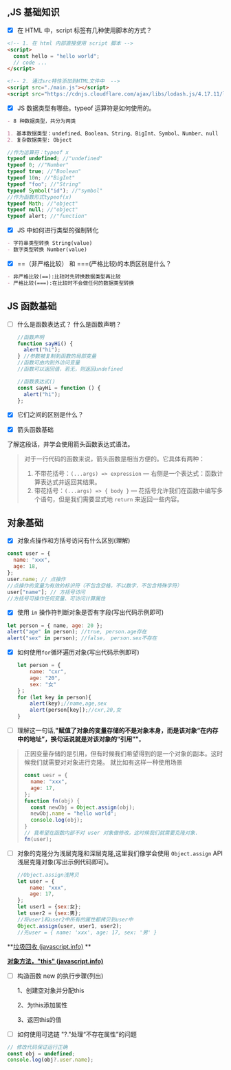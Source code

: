 ## ,JS 基础知识

- [x] 在 HTML 中，script 标签有几种使用脚本的方式？

```html
<!-- 1. 在 html 内部直接使用 script 脚本 -->
<script>
  const hello = "hello world";
  // code ...
</script>

<!-- 2. 通过src特性添加到HTML文件中  -->
<script src="./main.js"></script>
<script src="https://cdnjs.cloudflare.com/ajax/libs/lodash.js/4.17.11/lodash.js"></script>
```

- [x] JS 数据类型有哪些。typeof 运算符是如何使用的。

```markdown
- 8 种数据类型，共分为两类

1. 基本数据类型：undefined、Boolean、String、BigInt、Symbol、Number、null
2. 复杂数据类型: Object
```

```js
//作为运算符：typeof x
typeof undefined; //"undefined"
typeof 0; //"Number"
typeof true; //"Boolean"
typeof 10n; //"BigInt"
typeof "foo"; //"String"
typeof Symbol("id"); //"symbol"
//作为函数形式typeof(x)
typeof Math; //"object"
typeof null; //"object"
typeof alert; //"function"
```

- [x] JS 中如何进行类型的强制转化

```markdown
- 字符串类型转换 String(value)
- 数字类型转换 Number(value)
```

- [x] ==（非严格比较） 和 ===(严格比较)的本质区别是什么？

```markdown
- 非严格比较(==):比较时先转换数据类型再比较
- 严格比较(===):在比较时不会做任何的数据类型转换
```

## JS 函数基础

- [ ] 什么是函数表达式？ 什么是函数声明？

  ```js
  //函数声明
  function sayHi() {
    alert("hi");
  } //参数被复制到函数的局部变量
  //函数可由内到外访问变量
  //函数可以返回值，若无，则返回undefined
  ```

  ```js
  //函数表达式()
  const sayHi = function () {
    alert("hi");
  };
  ```

- [x] 它们之间的区别是什么？

- [x] 箭头函数基础

了解这段话，并学会使用箭头函数表达式语法。

> 对于一行代码的函数来说，箭头函数是相当方便的。它具体有两种：
>
> 1. 不带花括号：`(...args) => expression` — 右侧是一个表达式：函数计算表达式并返回其结果。
> 2. 带花括号：`(...args) => { body }` — 花括号允许我们在函数中编写多个语句，但是我们需要显式地 `return` 来返回一些内容。

## 对象基础

- [x] 对象点操作和方括号访问有什么区别(理解)

```js
const user = {
  name: "xxx",
  age: 18,
};
user.name; // 点操作
//点操作的变量为有效的标识符（不包含空格，不以数字，不包含特殊字符）
user["name"]; // 方括号访问
//方括号可操作任何变量、可访问计算属性
```

- [x] 使用 `in` 操作符判断对象是否有字段(写出代码示例即可)

```js
let person = { name, age: 20 };
alert("age" in person); //true, person.age存在
alert("sex" in person); //false， person.sex不存在
```

- [x] 如何使用`for`循环遍历对象(写出代码示例即可)

  ```js
  let person = {
      name: "cxr",
      age: "20",
      sex: "女"
  }；
  for (let key in person){
      alert(key);//name,age,sex
      alert(person[key]);//cxr,20,女
  }
  ```

- [ ] 理解这一句话,**"赋值了对象的变量存储的不是对象本身，而是该对象“在内存中的地址”，换句话说就是对该对象的“引用”"**。

> 正因变量存储的是引用，但有时候我们希望得到的是一个对象的副本。这时候我们就需要对对象进行克隆。
> 就比如有这样一种使用场景
>
> ```js
> const uesr = {
>   name: "xxx",
>   age: 17,
> };
> function fn(obj) {
>   const newObj = Object.assign(obj);
>   newObj.name = "hello world";
>   console.log(obj);
> }
> // 我希望在函数内部不对 user 对象做修改，这时候我们就需要克隆对象.
> fn(user);
> ```

- [ ] 对象的克隆分为浅层克隆和深层克隆,这里我们像学会使用 `Object.assign` API 浅层克隆对象(写出示例代码即可)。

  ```js
  //Object.assign浅拷贝
  let user = {
      name: "xxx",
      age: 17,
  };
  let user1 = {sex:女};
  let user2 = {sex:男};
  //将user1和user2中所有的属性都拷贝到user中
  Object.assign(user, user1, user2);
  //先user = { name: 'xxx', age: 17, sex: '男' }
  
  ```

  

**[垃圾回收 (javascript.info)](https://zh.javascript.info/garbage-collection) **

**[对象方法，"this" (javascript.info)](https://zh.javascript.info/object-methods)**

- [ ] 构造函数 new 的执行步骤(列出)

  1、创建空对象并分配this

  2、为this添加属性

  3、返回this的值

- [ ] 如何使用可选链 "?."处理“不存在属性”的问题

```js
// 修改代码保证运行正确
const obj = undefined;
console.log(obj?.user.name);
```

